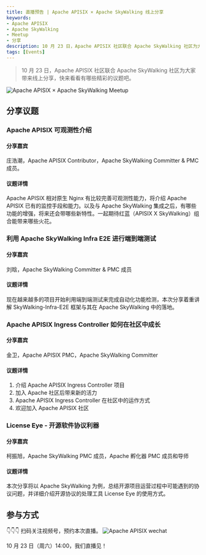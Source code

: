 ```yaml
---
title: 直播预告 | Apache APISIX × Apache SkyWalking 线上分享
keywords:
- Apache APISIX
- Apache SkyWalking
- Meetup
- 分享
description: 10 月 23 日，Apache APISIX 社区联合 Apache SkyWalking 社区为大家带来线上分享。
tags: [Events]
---
```

> 10 月 23 日，Apache APISIX 社区联合 Apache SkyWalking 社区为大家带来线上分享，快来看看有哪些精彩的议题吧。
<!--truncate-->

![Apache APISIX × Apache SkyWalking Meetup](https://static.apiseven.com/202108/1634607898296-26d3dbea-da8b-41cc-a50d-b4aa37f69f5f.jpeg)

## 分享议题

### Apache APISIX 可观测性介绍

#### 分享嘉宾

庄浩潮，Apache APISIX Contributor，Apache SkyWalking Committer & PMC 成员。

#### 议题详情

Apache APISIX 相对原生 Nginx 有比较完善可观测性能力，将介绍 Apache APISIX 已有的监控手段和能力。以及与 Apache SkyWalking 集成之后，有哪些功能的增强，将来还会带哪些新特性。一起期待红蓝（APISIX X SkyWalking）组合能带来哪些火花。

### 利用 Apache SkyWalking Infra E2E 进行端到端测试

#### 分享嘉宾

刘晗，Apache SkyWalking Committer & PMC 成员

#### 议题详情

现在越来越多的项目开始利用端到端测试来完成自动化功能检测，本次分享着重讲解 SkyWalking-Infra-E2E 框架与其在 Apache SkyWalking 中的落地。

### Apache APISIX Ingress Controller 如何在社区中成长

#### 分享嘉宾

金卫，Apache APISIX PMC，Apache SkyWalking Committer

#### 议题详情

1. 介绍 Apache APISIX Ingress Controller 项目
2. 加入 Apache 社区后带来新的活力
3. Apache APISIX Ingress Controller 在社区中的运作方式
4. 欢迎加入 Apache APISIX 社区

### License Eye - 开源软件协议利器

#### 分享嘉宾

柯振旭，Apache SkyWalking PMC 成员，Apache 孵化器 PMC 成员和导师

#### 议题详情

本次分享将以 Apache SkyWalking 为例，总结开源项目运营过程中可能遇到的协议问题，并详细介绍开源协议的处理工具 License Eye 的使用方式。

## 参与方式

👇👇👇 扫码关注视频号，预约本次直播。
![Apache APISIX wechat](https://apisix.apache.org/assets/images/2021-08-21-2-e9610756c89fec849caeb66361bce002.png)

10 月 23 日（周六）14:00，我们直播见！
